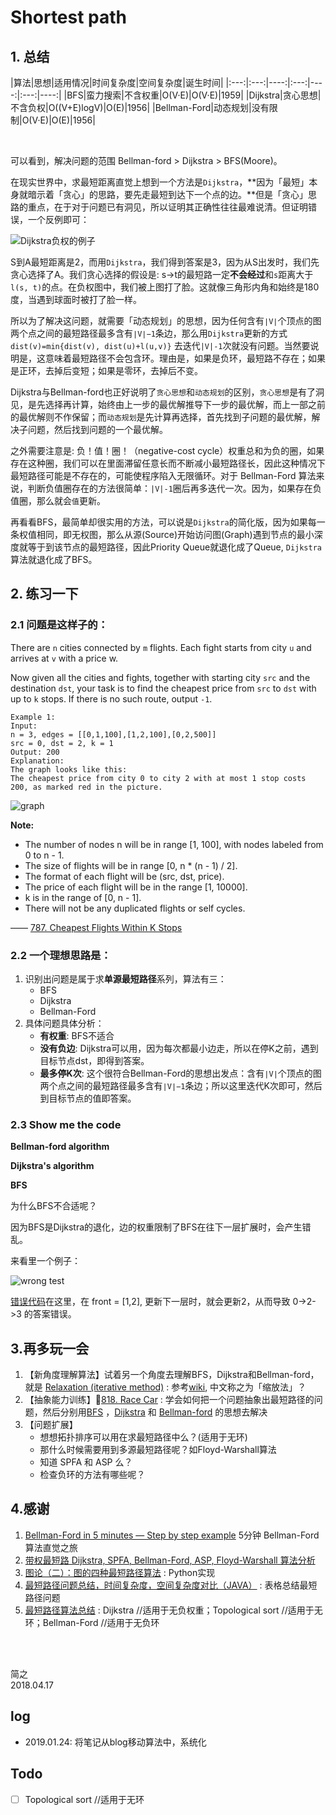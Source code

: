 # Shortest path 

## 1. 总结
	
|算法|思想|适用情况|时间复杂度|空间复杂度|诞生时间|
|:---:|:---:|----:|:---:|----:|:---:|----:|
|BFS|蛮力搜索|不含权重|O(V·E)|O(V·E)|1959|
|Dijkstra|贪心思想|不含负权|O((V+E)logV)|O(E)|1956|
|Bellman-Ford|动态规划|没有限制|O(V·E)|O(E)|1956|


<br>

可以看到，解决问题的范围 Bellman-ford > Dijkstra > BFS(Moore)。

在现实世界中，求最短距离直觉上想到一个方法是`Dijkstra`，**因为「最短」本身就暗示着「贪心」的思路，要先走最短到达下一个点的边。**但是「贪心」思路的重点，在于对于问题已有洞见，所以证明其正确性往往最难说清。但证明错误，一个反例即可：
	
![Dijkstra负权的例子](https://i.imgur.com/wMQwI6H.png)
	
S到A最短距离是2，而用`Dijkstra`，我们得到答案是3，因为从S出发时，我们先贪心选择了A。我们贪心选择的假设是: s→t的最短路一定**不会经过**和`s`距离大于`l(s, t)`的点。在负权图中，我们被上图打了脸。这就像三角形内角和始终是180度，当遇到球面时被打了脸一样。
	
所以为了解决这问题，就需要「动态规划」的思想，因为任何含有`∣V∣`个顶点的图两个点之间的最短路径最多含有`∣V∣−1`条边，那么用`Dijkstra`更新的方式`dist(v)=min{dist(v), dist(u)+l(u,v)}` 去迭代`|V|-1`次就没有问题。当然要说明是，这意味着最短路径不会包含环。理由是，如果是负环，最短路不存在；如果是正环，去掉后变短；如果是零环，去掉后不变。
	
Dijkstra与Bellman-ford也正好说明了`贪心思想`和`动态规划`的区别，`贪心思想`是有了洞见，是先选择再计算，始终由上一步的最优解推导下一步的最优解，而上一部之前的最优解则不作保留；而`动态规划`是先计算再选择，首先找到子问题的最优解，解决子问题，然后找到问题的一个最优解。
	
之外需要注意是: 负！值！圈！（negative-cost cycle）权重总和为负的圈，如果存在这种圈，我们可以在里面滞留任意长而不断减小最短路径长，因此这种情况下最短路径可能是不存在的，可能使程序陷入无限循环。对于 Bellman-Ford 算法来说，判断负值圈存在的方法很简单：`|V|-1`圈后再多迭代一次。因为，如果存在负值圈，那么就会`值`更新。
	
再看看BFS，最简单却很实用的方法，可以说是`Dijkstra`的简化版，因为如果每一条权值相同，即无权图，那么从源(Source)开始访问图(Graph)遇到节点的最小深度就等于到该节点的最短路径，因此Priority Queue就退化成了Queue, `Dijkstra`算法就退化成了BFS。
	
## 2. 练习一下
	
### 2.1 问题是这样子的：
	
There are `n` cities connected by `m` flights. Each fight starts from city `u` and arrives at `v` with a price w.
	
Now given all the cities and fights, together with starting city `src` and the destination `dst`, your task is to find the cheapest price from `src` to `dst` with up to `k` stops. If there is no such route, output `-1`.
	
```
Example 1:
Input:
n = 3, edges = [[0,1,100],[1,2,100],[0,2,500]]
src = 0, dst = 2, k = 1
Output: 200
Explanation:
The graph looks like this:
The cheapest price from city 0 to city 2 with at most 1 stop costs 200, as marked red in the picture.
```
![graph](https://s3-lc-upload.s3.amazonaws.com/uploads/2018/02/16/995.png)

	
**Note:**
	
- The number of nodes n will be in range [1, 100], with nodes labeled from 0 to n - 1.
- The size of flights will be in range [0, n * (n - 1) / 2].
- The format of each flight will be (src, dst, price).
- The price of each flight will be in the range [1, 10000].
- k is in the range of [0, n - 1].
- There will not be any duplicated flights or self cycles.
	
	
—— [787. Cheapest Flights Within K Stops](https://leetcode.com/problems/cheapest-flights-within-k-stops/description/)  
	
### 2.2 一个理想思路是：
	
1. 识别出问题是属于求**单源最短路径**系列，算法有三：
	- BFS 
	- Dijkstra 
	- Bellman-Ford 
2. 具体问题具体分析：
	- **有权重**: BFS不适合
	- **没有负边**: Dijkstra可以用，因为每次都最小边走，所以在停K之前，遇到目标节点dst，即得到答案。
	- **最多停K次**: 这个很符合Bellman-Ford的思想出发点：含有`∣V∣`个顶点的图两个点之间的最短路径最多含有`∣V∣−1`条边；所以这里迭代K次即可，然后到目标节点的值即答案。
	
### 2.3 Show me the code 
	
**Bellman-ford algorithm**	

<script src="https://gist.github.com/WillWang-X/4efb3251c02c1d39775cf7eed580b154.js"></script>


**Dijkstra's algorithm**
	
<script src="https://gist.github.com/WillWang-X/8ae3bd3a85bd07e0b406af133d78bc00.js"></script>

**BFS**

为什么BFS不合适呢？ 

因为BFS是Dijkstra的退化，边的权重限制了BFS在往下一层扩展时，会产生错乱。
	
来看里一个例子：
	
![wrong test](https://i.imgur.com/77GcgcK.jpg)
	
[错误代码](https://repl.it/@WillWang1/787CheapestFlightsWithinKStops-Wrong)在这里，在 front = [1,2], 更新下一层时，就会更新2，从而导致 0->2->3 的答案错误。
	
## 3.再多玩一会
	
1. 【新角度理解算法】试着另一个角度去理解BFS，Dijkstra和Bellman-ford，就是 [Relaxation (iterative method)](https://www.wikiwand.com/en/Relaxation_(iterative_method)) : 参考[wiki](https://www.wikiwand.com/en/Bellman%E2%80%93Ford_algorithm#/Algorithm), 中文称之为「缩放法」？
2. 【抽象能力训练】[818. Race Car](https://leetcode.com/problems/race-car/) : 学会如何把一个问题抽象出最短路径的问题，然后分别用[BFS](https://gist.github.com/WillWang-X/fbcf0ffc2293660bcaec69627931617a) ，[Dijkstra]() 和 [Bellman-ford]() 的思想去解决
3. 【问题扩展】
	- 想想拓扑排序可以用在求最短路径中么？(适用于无环)
	- 那什么时候需要用到多源最短路径呢？如Floyd-Warshall算法
	- 知道 SPFA 和 ASP 么？
	- 检查负环的方法有哪些呢？

## 4.感谢
	
1. [Bellman-Ford in 5 minutes — Step by step example](https://www.youtube.com/watch?v=obWXjtg0L64) 5分钟 Bellman-Ford 算法直觉之旅
2. [带权最短路 Dijkstra, SPFA, Bellman-Ford, ASP, Floyd-Warshall 算法分析](https://www.renfei.org/blog/weighted-shortest-path.html)
3. [图论（二）：图的四种最短路径算法](https://blog.csdn.net/qibofang/article/details/51594673) : Python实现
4. [最短路径问题总结，时间复杂度，空间复杂度对比（JAVA）](https://blog.csdn.net/qq_39630587/article/details/79038849) : 表格总结最短路径问题
5. [最短路径算法总结](http://threezj.com/2016/05/02/%E6%9C%80%E7%9F%AD%E8%B7%AF%E5%BE%84%E7%AE%97%E6%B3%95%E6%80%BB%E7%BB%93/) : Dijkstra //适用于无负权重；Topological sort //适用于无环；Bellman-Ford //适用于无负环



<br>
<br>

简之           
2018.04.17        


## log 

- 2019.01.24: 将笔记从blog移动算法中，系统化

## Todo 

- [ ] Topological sort //适用于无环


